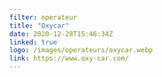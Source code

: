 ```yaml
---
filter: operateur
title: "Oxycar"
date: 2020-12-28T15:46:34Z
linked: true
logo: /images/operateurs/oxycar.webp
link: https://www.oxy-car.com/
---
```

